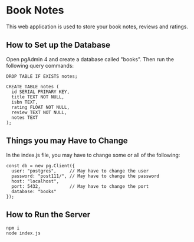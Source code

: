# Book Notes
This web application is used to store your book notes, reviews and ratings.
## How to Set up the Database
Open pgAdmin 4 and create a database called "books". Then run the following query commands:
```
DROP TABLE IF EXISTS notes;

CREATE TABLE notes (
  id SERIAL PRIMARY KEY,
  title TEXT NOT NULL,
  isbn TEXT,
  rating FLOAT NOT NULL,
  review TEXT NOT NULL,
  notes TEXT
);
```
## Things you may Have to Change
In the index.js file, you may have to change some or all of the following:
```
const db = new pg.Client({
  user: "postgres",     // May have to change the user
  password: "post111/", // May have to change the password
  host: "localhost",
  port: 5432,           // May have to change the port
  database: "books"
});
```
## How to Run the Server
```
npm i
node index.js
```
